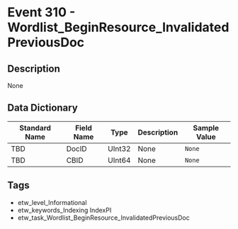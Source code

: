 # Event 310 - Wordlist_BeginResource_InvalidatedPreviousDoc

## Description
None

## Data Dictionary
|Standard Name|Field Name|Type|Description|Sample Value|
|---|---|---|---|---|
|TBD|DocID|UInt32|None|`None`|
|TBD|CBID|UInt64|None|`None`|

## Tags
* etw_level_Informational
* etw_keywords_Indexing IndexPI
* etw_task_Wordlist_BeginResource_InvalidatedPreviousDoc
